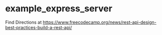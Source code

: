 # example_express_server
Find Directions at https://www.freecodecamp.org/news/rest-api-design-best-practices-build-a-rest-api/
